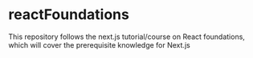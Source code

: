 # reactFoundations

This repository follows the next.js tutorial/course on React foundations, which will cover the prerequisite knowledge for Next.js
